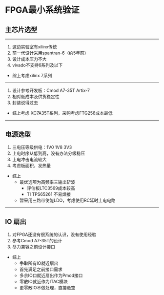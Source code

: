 # FPGA最小系统验证

## 主芯片选型

----------------

1. 这边实验室有xilinx传统 
2. 前一代设计采用spantran-6（约5年前）
3. 设计成本压力不大
4. vivado不支持6系列及以下

* 综上考虑xilinx 7系列

-----------------------------------

1. 设计参考开发板：Cmod A7-35T Artix-7
2. 相对低成本及供货稳定性
3. 封装说得过去

* 综上考虑 XC7A35T系列，采购考虑FTG256成本最低

------------------------------

## 电源选型
1. 三电压等级供电：1V0 1V8 3V3
2. 上电时序从低到高，没有办法分级稳压
3. 上电冲击电流较大
4. 考虑板面积，发热量

* 综上
    - 最优选项为高频率三输出斩波
        + 评估板LTC3569成本较高
        + TI TPS65261 不易焊接
    - 暂采用三路带使能LDO，考虑使用RC延时上电电路


----------------------------

## IO 扇出
1. 对FPGA还没有很系统的认识，没有使用经验
2. 参考Cmod A7-35T的设计
3. 尽力兼容之前设计接口

* 综上
    - 争取所有IO就近扇出
    - 首先满足之前接口需求
    - 多余IO口就近扇出作为Pmod接口
    - 零散IO就近作为ITAC模块
    - 更零散IO不做处理，直接悬空







